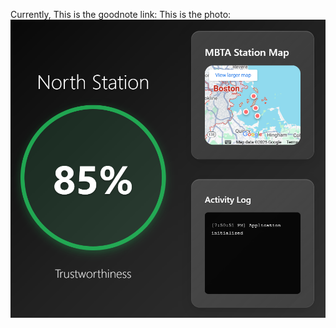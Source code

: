 Currently, This is the goodnote link: 
This is the photo: <img src = "https://github.com/0GhOsTO/MBTAEstimation/blob/main/MBTAweb.png">

